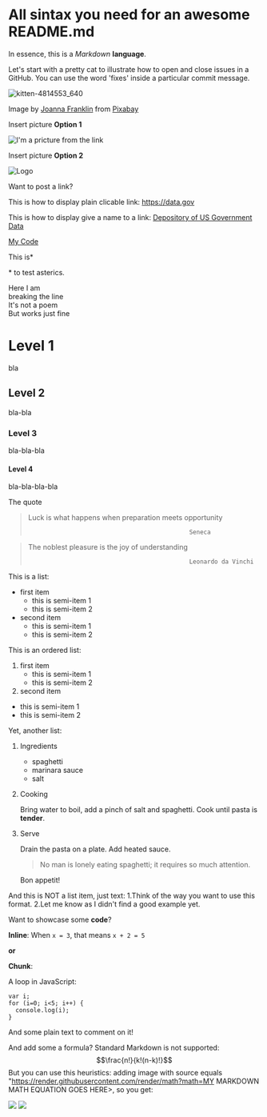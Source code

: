 # All sintax you need for an awesome README.md

In essence, this is a *Markdown* **language**. 

Let's start with a pretty cat to illustrate how to open and close issues in a GitHub. You can use the word 'fixes' inside a particular commit message.

![kitten-4814553_640](https://user-images.githubusercontent.com/39673440/104966825-e15c3f00-59af-11eb-9f34-3b92d4ea0d6d.jpg)

Image by <a href="https://pixabay.com/users/jfranklin101-8627525/?utm_source=link-attribution&amp;utm_medium=referral&amp;utm_campaign=image&amp;utm_content=4814553">Joanna Franklin</a> from <a href="https://pixabay.com/?utm_source=link-attribution&amp;utm_medium=referral&amp;utm_campaign=image&amp;utm_content=4814553">Pixabay</a>

Insert picture **Option 1**

![I'm a pricture from the link](https://commonmark.org/help/images/favicon.png)

Insert picture **Option 2** 

![Logo][2]

[2]: https://commonmark.org/help/images/favicon.png "I'm text"

Want to post a link? 

This is how to display plain clicable link: <https://data.gov>

This is how to display give a name to a link: [Depository of US Government Data](https://data.gov)

[My Code](doc/test_hello.Rmd)

This is*

\* to test asterics.

Here I am\
breaking the line\
It's not a poem\
But works just fine

# Level 1 
bla
## Level 2
bla-bla
### Level 3
bla-bla-bla
#### Level 4
bla-bla-bla-bla

The quote

> Luck is what happens when preparation meets opportunity
>
>                                                  Seneca

> The noblest pleasure is the joy of understanding
> 
>                                                  Leonardo da Vinchi


This is a list:
* first item
  * this is semi-item 1
  * this is semi-item 2
* second item
  * this is semi-item 1
  * this is semi-item 2

This is an ordered list:
1. first item
    * this is semi-item 1
    * this is semi-item 2
2. second item
  * this is semi-item 1
  * this is semi-item 2

Yet, another list:
1. Ingredients 
    - spaghetti
    - marinara sauce
    - salt

2. Cooking

     Bring water to boil, add a pinch of salt and spaghetti. Cook until pasta is **tender**.

3. Serve

   Drain the pasta on a plate. Add heated sauce. 

   > No man is lonely eating spaghetti; it requires so much attention.

   Bon appetit!

And this is NOT a list item, just text:
1\.Think of the way you want to use this format. 2\.Let me know as I didn't find a good example yet.  

Want to showcase some **code**?

**Inline**: 
When `x = 3`, that means `x + 2 = 5`

**or**

**Chunk**:

A loop in JavaScript:

```
var i;
for (i=0; i<5; i++) {
  console.log(i);
}
```
And some plain text to comment on it!

And add some a formula? Standard Markdown is not supported: $$\frac{n!}{k!(n-k)!}$$
But you can use this heuristics: adding image with source equals "https://render.githubusercontent.com/render/math?math=MY MARKDOWN MATH EQUATION GOES HERE>, so you get:

<img src="https://render.githubusercontent.com/render/math?math=e^{i \pi} = -1">

<img src="https://render.githubusercontent.com/render/math?math=e^{i %2B\pi} =x%2B1">
